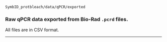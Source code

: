 `SymbID_protbleach/data/qPCR/exported`

### Raw qPCR data exported from Bio-Rad `.pcrd` files.

All files are in CSV format.

---